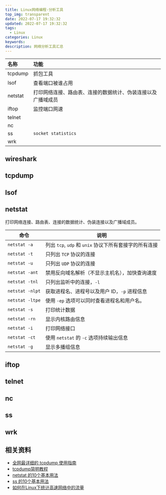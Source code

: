 ```yaml
---
title: Linux网络编程-分析工具
top_img: transparent
date: 2022-07-17 19:32:32
updated: 2022-07-17 19:32:32
tags:
  - Linux
categories: Linux
keywords:
description: 网络分析工具汇总
---
```


| 名称    | 功能                                                         |
| :------ | :----------------------------------------------------------- |
| tcpdump | 抓包工具                                                     |
| lsof    | 查看端口被谁占用                                             |
| netstat | 打印网络连接、路由表、连接的数据统计、伪装连接以及广播域成员      |
| iftop   | 监控端口网速                                                 |
| telnet  |                                                              |
| nc      |                                                              |
| ss      | `socket statistics`                                          |
| wrk     |                                                              |

## wireshark

## tcpdump

## lsof

## netstat

打印网络连接、路由表、连接的数据统计、伪装连接以及广播域成员。

| 命令            | 说明                                                 |
| --------------- | --------------------------------------------------- |
| `netstat -a`    | 列出 `tcp`, `udp` 和 `unix` 协议下所有套接字的所有连接    |
| `netstat -t`    | 只列出 `TCP` 协议的连接                                |
| `netstat -u`    | 只列出 `UDP` 协议的连接                                |
| `netstat -ant`  | 禁用反向域名解析（不显示主机名），加快查询速度              |
| `netstat -tnl`  | 只列出监听中的连接，`-l`                               |
| `netstat -nlpt` | 获取进程名、进程号以及用户 ID，`-p` 进程信息              |
| `netstat -ltpe` | 使用 `-ep` 选项可以同时查看进程名和用户名。               |
| `netstat -s`    | 打印统计数据                                          |
| `netstat -rn`   | 显示内核路由信息                                       |
| `netstat -i`    | 打印网络接口                                          |
| `netstat -ct`   | 使用 `netstat` 的 `-c` 选项持续输出信息                 |
| `netstat -g`    | 显示多播组信息                                         |

## iftop

## telnet

## nc

## ss

## wrk

## 相关资料

- [全网最详细的 tcpdump 使用指南](https://www.cnblogs.com/wongbingming/p/13212306.html)
- [tcpdump简明教程](https://github.com/mylxsw/growing-up/blob/master/doc/tcpdump%E7%AE%80%E6%98%8E%E6%95%99%E7%A8%8B.md)
- [netstat 的10个基本用法](https://linux.cn/article-2434-1.html)
- [ss 的10个基本用法](https://www.binarytides.com/linux-ss-command/)
- [如何在Linux下统计高速网络中的流量](https://linux.cn/article-2493-1.html)
